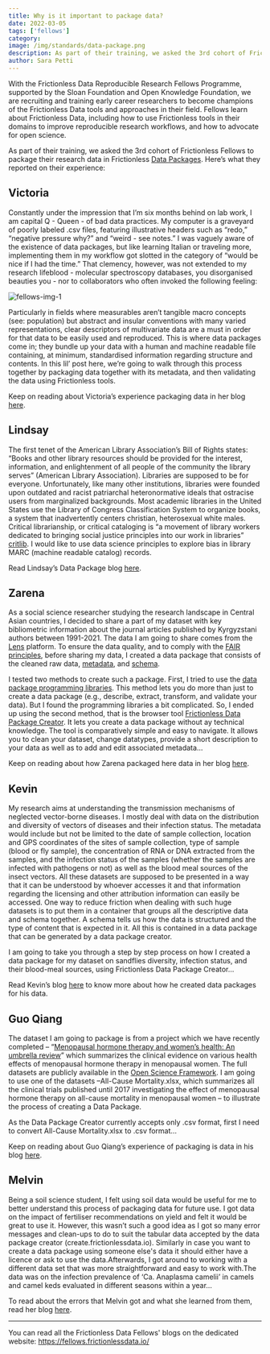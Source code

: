 ```yaml
---
title: Why is it important to package data?
date: 2022-03-05
tags: ['fellows']
category:
image: /img/standards/data-package.png
description: As part of their training, we asked the 3rd cohort of Frictionless Fellows to package their research data in Frictionless Data Packages...
author: Sara Petti
---
```

With the Frictionless Data Reproducible Research Fellows Programme, supported by the Sloan Foundation and Open Knowledge Foundation, we are recruiting and training early career researchers to become champions of the Frictionless Data tools and approaches in their field. Fellows learn about Frictionless Data, including how to use Frictionless tools in their domains to improve reproducible research workflows, and how to advocate for open science.

As part of their training, we asked the 3rd cohort of Frictionless Fellows to package their research data in Frictionless [Data Packages](https://specs.frictionlessdata.io/data-package/). Here’s what they reported on their experience:

## Victoria
Constantly under the impression that I’m six months behind on lab work, I am capital Q - Queen - of bad data practices. My computer is a graveyard of poorly labeled .csv files, featuring illustrative headers such as “redo,” “negative pressure why?” and “weird - see notes.” I was vaguely aware of the existence of data packages, but like learning Italian or traveling more, implementing them in my workflow got slotted in the category of “would be nice if I had the time.” That clemency, however, was not extended to my research lifeblood - molecular spectroscopy databases, you disorganised beauties you - nor to collaborators who often invoked the following feeling:

![fellows-img-1](https://user-images.githubusercontent.com/74717970/191775957-4971c845-c9fe-498a-8906-97aeb4428202.png)

Particularly in fields where measurables aren’t tangible macro concepts (see: population) but abstract and insular conventions with many varied representations, clear descriptors of multivariate data are a must in order for that data to be easily used and reproduced. This is where data packages come in; they bundle up your data with a human and machine readable file containing, at minimum, standardised information regarding structure and contents. In this lil’ post here, we’re going to walk through this process together by packaging data together with its metadata, and then validating the data using Frictionless tools.

Keep on reading about Victoria’s experience packaging data in her blog [here](https://fellows.frictionlessdata.io/blog/victoria-datapackage-blog/).

## Lindsay
The first tenet of the American Library Association’s Bill of Rights states: “Books and other library resources should be provided for the interest, information, and enlightenment of all people of the community the library serves” (American Library Association). Libraries are supposed to be for everyone. Unfortunately, like many other institutions, libraries were founded upon outdated and racist patriarchal heteronormative ideals that ostracise users from marginalized backgrounds. Most academic libraries in the United States use the Library of Congress Classification System to organize books, a system that inadvertently centers christian, heterosexual white males. Critical librarianship, or critical cataloging is “a movement of library workers dedicated to bringing social justice principles into our work in libraries” [critlib](http://critlib.org/about/). I would like to use data science principles to explore bias in library MARC (machine readable catalog) records.

Read Lindsay’s Data Package blog [here](https://fellows.frictionlessdata.io/blog/lindsay-datapackage-blog/).

## Zarena
As a social science researcher studying the research landscape in Central Asian countries, I decided to share a part of my dataset with key bibliometric information about the journal articles published by Kyrgyzstani authors between 1991-2021. The data I am going to share comes from the [Lens](https://www.lens.org/) platform. To ensure the data quality, and to comply with the [FAIR principles](https://howtofair.dk/what-is-fair/#fair-principles), before sharing my data, I created a data package that consists of the cleaned raw data, [metadata](https://specs.frictionlessdata.io/data-resource/#metadata-properties), and [schema](https://specs.frictionlessdata.io/table-schema/#language).

I tested two methods to create such a package. First, I tried to use the [data package programming libraries](https://framework.frictionlessdata.io/). This method lets you do more than just to create a data package (e.g., describe, extract, transform, and validate your data). But I found the programming libraries a bit complicated. So, I ended up using the second method, that is the browser tool [Frictionless Data Package Creator](https://create.frictionlessdata.io/). It lets you create a data package without ay technical knowledge. The tool is comparatively simple and easy to navigate. It allows you to clean your dataset, change datatypes, provide a short description to your data as well as to add and edit associated metadata…

Keep on reading about how Zarena packaged here data in her blog [here](https://fellows.frictionlessdata.io/blog/zarena-datapackage-blog/).

## Kevin
My research aims at understanding the transmission mechanisms of neglected vector-borne diseases. I mostly deal with data on the distribution and diversity of vectors of diseases and their infection status. The metadata would include but not be limited to the date of sample collection, location and GPS coordinates of the sites of sample collection, type of sample (blood or fly sample), the concentration of RNA or DNA extracted from the samples, and the infection status of the samples (whether the samples are infected with pathogens or not) as well as the blood meal sources of the insect vectors. All these datasets are supposed to be presented in a way that it can be understood by whoever accesses it and that information regarding the licensing and other attribution information can easily be accessed. One way to reduce friction when dealing with such huge datasets is to put them in a container that groups all the descriptive data and schema together. A schema tells us how the data is structured and the type of content that is expected in it. All this is contained in a data package that can be generated by a data package creator.

I am going to take you through a step by step process on how I created a data package for my dataset on sandflies diversity, infection status, and their blood-meal sources, using Frictionless Data Package Creator…

Read Kevin’s blog [here](https://fellows.frictionlessdata.io/blog/kk-datapackage-blog/) to know more about how he created data packages for his data.

## Guo Qiang
The dataset I am going to package is from a project which we have recently completed – “[Menopausal hormone therapy and women’s health: An umbrella review](https://journals.plos.org/plosmedicine/article?id=10.1371/journal.pmed.1003731)” which summarizes the clinical evidence on various health effects of menopausal hormone therapy in menopausal women. The full datasets are publicly available in the [Open Science Framework](https://osf.io/dsy37/). I am going to use one of the datasets –All-Cause Mortality.xlsx, which summarizes all the clinical trials published until 2017 investigating the effect of menopausal hormone therapy on all-cause mortality in menopausal women – to illustrate the process of creating a Data Package. 

As the Data Package Creator currently accepts only .csv format, first I need to convert All-Cause Mortality.xlsx to .csv format…

Keep on reading about Guo Qiang’s experience of packaging is data in his blog [here](https://fellows.frictionlessdata.io/blog/guo-qiang-datapackage-blog/).

## Melvin
Being a soil science student, I felt using soil data would be useful for me to better understand this process of packaging data for future use. I got data on the impact of fertiliser recommendations on yield and felt it would be great to use it. However, this wasn’t such a good idea as I got so many error messages and clean-ups to do to suit the tabular data accepted by the data package creator (create.frictionlessdata.io). Similarly in case you want to create a data package using someone else's data it should either have a licence or ask to use the data.Afterwards, I got around to working with a different data set that was more straightforward and easy to work with.The data was on the infection prevalence of ‘Ca. Anaplasma camelii’ in camels and camel keds evaluated in different seasons within a year…

To read about the errors that Melvin got and what she learned from them, read her blog [here](https://fellows.frictionlessdata.io/blog/melvin-datapackage-blog/).

-------

You can read all the Frictionless Data Fellows' blogs on the dedicated website: https://fellows.frictionlessdata.io/

